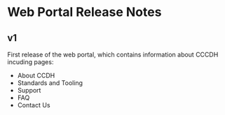 # Web Portal Release Notes

## v1

First release of the web portal, which contains information about CCCDH incuding pages:
- About CCDH
- Standards and Tooling
- Support
- FAQ
- Contact Us
